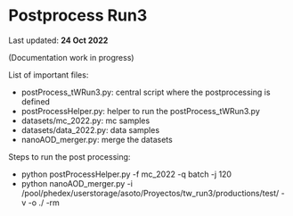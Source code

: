 # Postprocess Run3

Last updated: **24 Oct 2022**

(Documentation work in progress)

List of important files:

 * postProcess_tWRun3.py: central script where the postprocessing is defined
 * postProcessHelper.py: helper to run the postProcess_tWRun3.py
 * datasets/mc_2022.py: mc samples
 * datasets/data_2022.py: data samples
 * nanoAOD_merger.py: merge the datasets

Steps to run the post processing:
 
 * python postProcessHelper.py -f mc_2022 -q batch -j 120
 * python nanoAOD_merger.py -i /pool/phedex/userstorage/asoto/Proyectos/tw_run3/productions/test/  -v -o ./ -rm 